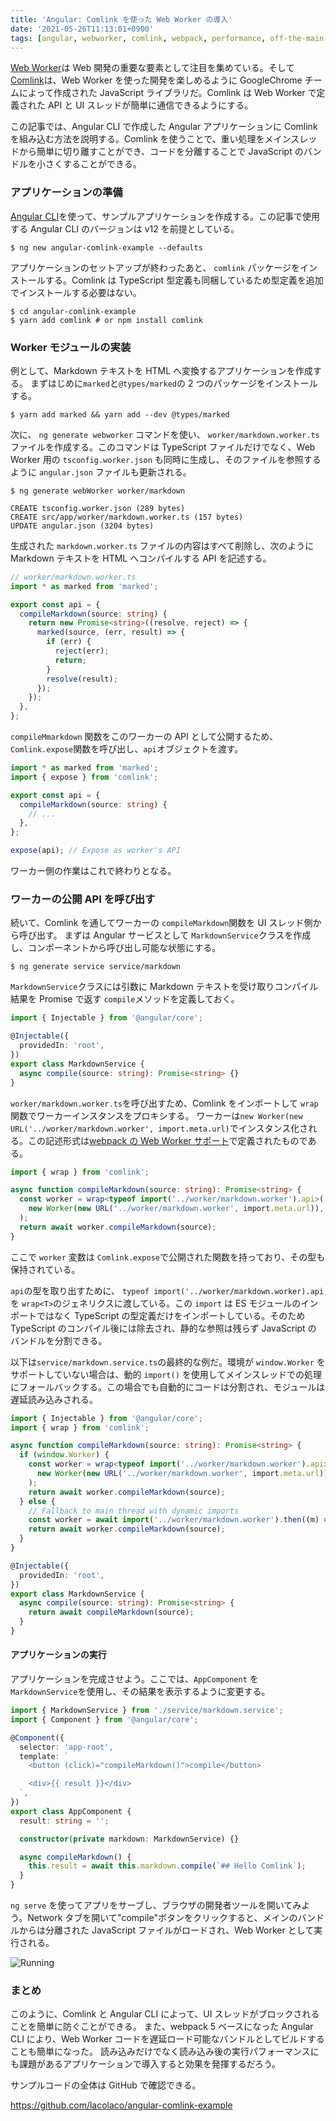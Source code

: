 ```yaml
---
title: 'Angular: Comlink を使った Web Worker の導入'
date: '2021-05-26T11:13:01+0900'
tags: [angular, webworker, comlink, webpack, performance, off-the-main-thread]
---
```


[Web Worker](https://developer.mozilla.org/ja/docs/Web/API/Web_Workers_API/Using_web_workers)は Web 開発の重要な要素として注目を集めている。そして[Comlink](https://github.com/GoogleChromeLabs/comlink)は、Web Worker を使った開発を楽しめるように GoogleChrome チームによって作成された JavaScript ライブラリだ。Comlink は Web Worker で定義された API と UI スレッドが簡単に通信できるようにする。

この記事では、Angular CLI で作成した Angular アプリケーションに Comlink を組み込む方法を説明する。Comlink を使うことで、重い処理をメインスレッドから簡単に切り離すことができ、コードを分離することで JavaScript のバンドルを小さくすることができる。

### アプリケーションの準備

[Angular CLI](https://angular.jp/guide/quickstart#install-cli)を使って、サンプルアプリケーションを作成する。この記事で使用する Angular CLI のバージョンは v12 を前提としている。

```shell
$ ng new angular-comlink-example --defaults
```

アプリケーションのセットアップが終わったあと、 `comlink` パッケージをインストールする。Comlink は TypeScript 型定義も同梱しているため型定義を追加でインストールする必要はない。

```shell
$ cd angular-comlink-example
$ yarn add comlink # or npm install comlink
```

### Worker モジュールの実装

例として、Markdown テキストを HTML へ変換するアプリケーションを作成する。
まずはじめに`marked`と`@types/marked`の 2 つのパッケージをインストールする。

```shell
$ yarn add marked && yarn add --dev @types/marked
```

次に、 `ng generate webworker` コマンドを使い、 `worker/markdown.worker.ts` ファイルを作成する。このコマンドは TypeScript ファイルだけでなく、Web Worker 用の `tsconfig.worker.json` も同時に生成し、そのファイルを参照するように `angular.json` ファイルも更新される。

```shell
$ ng generate webWorker worker/markdown

CREATE tsconfig.worker.json (289 bytes)
CREATE src/app/worker/markdown.worker.ts (157 bytes)
UPDATE angular.json (3204 bytes)
```

生成された `markdown.worker.ts` ファイルの内容はすべて削除し、次のように Markdown テキストを HTML へコンパイルする API を記述する。

```ts
// worker/markdown.worker.ts
import * as marked from 'marked';

export const api = {
  compileMarkdown(source: string) {
    return new Promise<string>((resolve, reject) => {
      marked(source, (err, result) => {
        if (err) {
          reject(err);
          return;
        }
        resolve(result);
      });
    });
  },
};
```

`compileMmarkdown` 関数をこのワーカーの API として公開するため、`Comlink.expose`関数を呼び出し、`api`オブジェクトを渡す。

```ts
import * as marked from 'marked';
import { expose } from 'comlink';

export const api = {
  compileMarkdown(source: string) {
    // ...
  },
};

expose(api); // Expose as worker's API
```

ワーカー側の作業はこれで終わりとなる。

### ワーカーの公開 API を呼び出す

続いて、Comlink を通してワーカーの `compileMarkdown`関数を UI スレッド側から呼び出す。
まずは Angular サービスとして `MarkdownService`クラスを作成し、コンポーネントから呼び出し可能な状態にする。

```shell
$ ng generate service service/markdown
```

`MarkdownService`クラスには引数に Markdown テキストを受け取りコンパイル結果を Promise で返す `compile`メソッドを定義しておく。

```ts
import { Injectable } from '@angular/core';

@Injectable({
  providedIn: 'root',
})
export class MarkdownService {
  async compile(source: string): Promise<string> {}
}
```

`worker/markdown.worker.ts`を呼び出すため、Comlink をインポートして `wrap`関数でワーカーインスタンスをプロキシする。
ワーカーは`new Worker(new URL('../worker/markdown.worker', import.meta.url)`でインスタンス化される。この記述形式は[webpack の Web Worker サポート](https://webpack.js.org/guides/web-workers/)で定義されたものである。

```ts
import { wrap } from 'comlink';

async function compileMarkdown(source: string): Promise<string> {
  const worker = wrap<typeof import('../worker/markdown.worker').api>(
    new Worker(new URL('../worker/markdown.worker', import.meta.url)),
  );
  return await worker.compileMarkdown(source);
}
```

ここで `worker` 変数は `Comlink.expose`で公開された関数を持っており、その型も保持されている。

`api`の型を取り出すために、 `typeof import('../worker/markdown.worker).api` を `wrap<T>`のジェネリクスに渡している。この `import` は ES モジュールのインポートではなく TypeScript の型定義だけをインポートしている。そのため TypeScript のコンパイル後には除去され、静的な参照は残らず JavaScript のバンドルを分割できる。

以下は`service/markdown.service.ts`の最終的な例だ。環境が `window.Worker` をサポートしていない場合は、動的 `import()` を使用してメインスレッドでの処理にフォールバックする。この場合でも自動的にコードは分割され、モジュールは遅延読み込みされる。

```ts
import { Injectable } from '@angular/core';
import { wrap } from 'comlink';

async function compileMarkdown(source: string): Promise<string> {
  if (window.Worker) {
    const worker = wrap<typeof import('../worker/markdown.worker').api>(
      new Worker(new URL('../worker/markdown.worker', import.meta.url)),
    );
    return await worker.compileMarkdown(source);
  } else {
    // Fallback to main thread with dynamic imports
    const worker = await import('../worker/markdown.worker').then((m) => m.api);
    return await worker.compileMarkdown(source);
  }
}

@Injectable({
  providedIn: 'root',
})
export class MarkdownService {
  async compile(source: string): Promise<string> {
    return await compileMarkdown(source);
  }
}
```

#### アプリケーションの実行

アプリケーションを完成させよう。ここでは、`AppComponent` を `MarkdownService`を使用し、その結果を表示するように変更する。

```ts
import { MarkdownService } from './service/markdown.service';
import { Component } from '@angular/core';

@Component({
  selector: 'app-root',
  template: `
    <button (click)="compileMarkdown()">compile</button>

    <div>{{ result }}</div>
  `,
})
export class AppComponent {
  result: string = '';

  constructor(private markdown: MarkdownService) {}

  async compileMarkdown() {
    this.result = await this.markdown.compile(`## Hello Comlink`);
  }
}
```

`ng serve` を使ってアプリをサーブし、ブラウザの開発者ツールを開いてみよう。Network タブを開いて"compile"ボタンをクリックすると、メインのバンドルからは分離された JavaScript ファイルがロードされ、Web Worker として実行される。

![Running](/img/enjoyable-webworkers-in-angular/0476d21164731efa00df1ffa37c4b731.gif)

### まとめ

このように、Comlink と Angular CLI によって、UI スレッドがブロックされることを簡単に防ぐことができる。
また、webpack 5 ベースになった Angular CLI により、Web Worker コードを遅延ロード可能なバンドルとしてビルドすることも簡単になった。
読み込みだけでなく読み込み後の実行パフォーマンスにも課題があるアプリケーションで導入すると効果を発揮するだろう。

サンプルコードの全体は GitHub で確認できる。

https://github.com/lacolaco/angular-comlink-example

